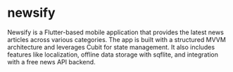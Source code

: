 # newsify

Newsify is a Flutter-based mobile application that provides the latest news articles across various categories. The app is built with a structured MVVM architecture and leverages Cubit for state management. It also includes features like localization, offline data storage with sqflite, and integration with a free news API backend.
